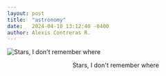 ```yaml
---
layout: post
title:  "astronomy"
date:   2024-04-10 13:12:40 -0400
author: Alexis Contreras R.
---
```


![Stars, I don't remember where](/photography/assets/images/astronomy/photo1.jpg)
<center>Stars, I don't remember where</center>

